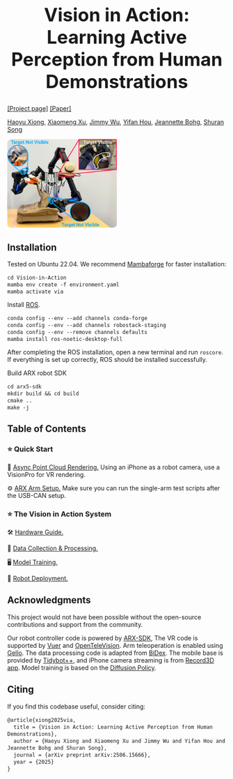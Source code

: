 <h1 align="center" style="font-size: 3em;">Vision in Action: Learning Active Perception from Human Demonstrations</h1>

[[Project page]](https://vision-in-action.github.io)
[[Paper]](https://arxiv.org/abs/2506.15666)


[Haoyu Xiong](https://haoyu-x.github.io/),
[Xiaomeng Xu](https://xxm19.github.io/),
[Jimmy Wu](https://jimmyyhwu.github.io/),
[Yifan Hou](https://yifan-hou.github.io/),
[Jeannette Bohg](https://web.stanford.edu/~bohg/),
[Shuran Song](https://shurans.github.io/)

<img width="50%" src="assets/teaser_v2.5.png">


## Installation

<p dir="auto">Tested on Ubuntu 22.04. We recommend <a href="https://github.com/conda-forge/miniforge#mambaforge">Mambaforge</a> for faster installation:</p>

<div class="highlight highlight-source-shell notranslate position-relative overflow-auto" dir="auto" data-snippet-clipboard-copy-content="cd Vision-in-Action
mamba env create -f environment.yaml
mamba activate via">
<pre><code>cd Vision-in-Action
mamba env create -f environment.yaml
mamba activate via</code></pre>
</div>


<p dir="auto">Install <a href="https://robostack.github.io/GettingStarted.html">ROS</a>.
<!-- Please build the ARX SDK first, before proceeding with the ROS installation. -->
</p>


<div class="highlight highlight-source-shell notranslate position-relative overflow-auto" dir="auto" data-snippet-clipboard-copy-content="conda config --env --add channels conda-forge
conda config --env --add channels robostack-staging
conda config --env --remove channels defaults
mamba install ros-noetic-desktop-full
">
<pre><code>conda config --env --add channels conda-forge
conda config --env --add channels robostack-staging
conda config --env --remove channels defaults
mamba install ros-noetic-desktop-full
</code></pre>
</div>

After completing the ROS installation, open a new terminal and run <code>roscore</code>. If everything is set up correctly, ROS should be installed successfully.


<p dir="auto">Build ARX robot SDK</p>


<div class="highlight highlight-source-shell notranslate position-relative overflow-auto" dir="auto" data-snippet-clipboard-copy-content="cd arx5-sdk
mkdir build && cd build
cmake ..
make -j">
<pre><code>cd arx5-sdk
mkdir build && cd build
cmake ..
make -j</code></pre>
</div>

## Table of Contents




### ⭐ Quick Start

👀 <a href="/async_point_cloud_render">Async Point Cloud Rendering.</a> Using an iPhone as a robot camera, use a VisionPro for VR rendering.

⚙️ <a href="/arx5-sdk">ARX Arm Setup.</a> Make sure you can run the single-arm test scripts after the USB-CAN setup.


### ⭐ The Vision in Action System

🛠️ <a href="/hardware">Hardware Guide.</a> 

📍 <a href="/data_collection">Data Collection & Processing.</a> 

🖥 <a href="/via_diffusion_policy#policy-training">Model Training.</a>

🤖 <a href="/via_diffusion_policy#policy-deployment">Robot Deployment.</a>

<!-- <li> <a href="/real-stanford/umi-on-legs/blob/main/mani-centric-wbc/docs/starter.md#downloads">Checkpoint &amp; Data</a></li>
<li>🕹️ <a href="/real-stanford/umi-on-legs/blob/main/mani-centric-wbc/docs/starter.md#rollout-controller">Rollout</a></li>
<li>📊 <a href="/real-stanford/umi-on-legs/blob/main/mani-centric-wbc/docs/starter.md#evaluation">Evaluation</a></li>
<li>📈 <a href="https://api.wandb.ai/links/columbia-ai-robotics/rrudtifq" rel="nofollow">Curves</a></li>
</ul> -->


<!-- 
<p dir="auto">
Using iPhone as a robot camera
</p>

<p dir="auto">
Using iPhone as a robot camera
</p> -->

## Acknowledgments




This project would not have been possible without the open-source contributions and support from the community. 

Our robot controller code is powered by 
[ARX-SDK](https://github.com/real-stanford/arx5-sdk),
The VR code is supported by 
[Vuer](https://github.com/vuer-ai/vuer) and 
[OpenTeleVision](https://github.com/OpenTeleVision/TeleVision).
Arm teleoperation is enabled using 
[Gello](https://github.com/wuphilipp/gello_software). 
The data processing code is adapted from 
[BiDex](https://github.com/leap-hand/Bidex_VisionPro_Teleop/tree/main). 
The mobile base is provided by 
[Tidybot++](https://tidybot2.github.io/docs/), 
and iPhone camera streaming is from 
[Record3D app](https://apps.apple.com/us/app/record3d-3d-videos/id1477716895?ls=1). 
Model training is based on the 
[Diffusion Policy](https://github.com/real-stanford/diffusion_policy/). 

## Citing


If you find this codebase useful, consider citing:

<pre><code>@article{xiong2025via,
  title = {Vision in Action: Learning Active Perception from Human Demonstrations},
  author = {Haoyu Xiong and Xiaomeng Xu and Jimmy Wu and Yifan Hou and Jeannette Bohg and Shuran Song},
  journal = {arXiv preprint arXiv:2506.15666},
  year = {2025}
}</code></pre>


